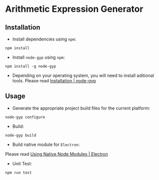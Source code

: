 # Arithmetic Expression Generator

## Installation

-   Install dependencies using `npm`:

```
npm install
```

-   Install `node-gyp` using `npm`:

```
npm install -g node-gyp
```

-   Depending on your operating system, you will need to install aditional tools. Please read [Installation | node-gyp](https://github.com/nodejs/node-gyp#Installation)

## Usage

-   Generate the appropriate project build files for the current platform:

```
node-gyp configure
```

-   Build:

```
node-gyp build
```

-   Build native module for `Electron`:

Please read [Using Native Node Modules | Electron](https://www.electronjs.org/docs/tutorial/using-native-node-modules)

-   Unit Test:

```
npm run test
```
